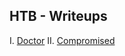 ## HTB - Writeups

I. [Doctor](https://freezeluiz.github.io/CTF-Writeups/htb-doctor.html)
II. [Compromised](https://freezeluiz.github.io/CTF-Writeups/htb-compromised.html)
